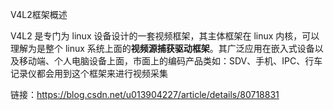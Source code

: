 

V4L2框架概述



V4L2 是专门为 linux 设备设计的一套视频框架，其主体框架在 linux 内核，可以理解为是整个 linux 系统上面的**视频源捕获驱动框架**。其广泛应用在嵌入式设备以及移动端、个人电脑设备上面，市面上的编码产品类如：SDV、手机、IPC、行车记录仪都会用到这个框架来进行视频采集



链接：https://blog.csdn.net/u013904227/article/details/80718831

